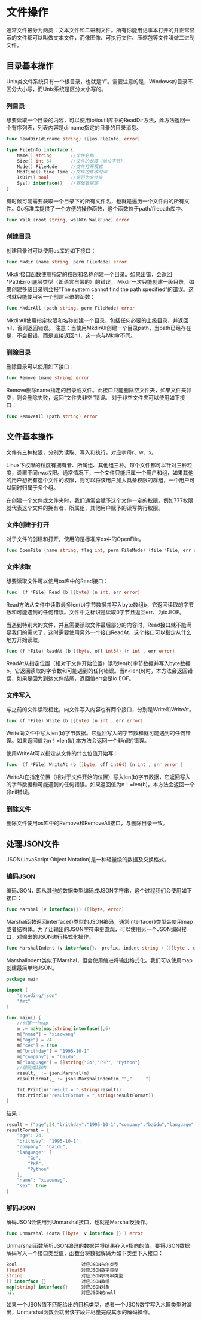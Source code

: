 # 文件操作
通常文件被分为两类：文本文件和二进制文件。所有你能用记事本打开的并正常显示的文件都可以叫做文本文件，而像图像、可执行文件、压缩包等文件叫做二进制文件。
## 目录基本操作
Unix类文件系统只有一个根目录，也就是“/”。需要注意的是，Windows的目录不区分大小写，而Unix系统是区分大小写的。
### 列目录
想要读取一个目录的内容，可以使用io/ioutil库中的ReadDir方法，此方法返回一个有序列表，列表内容是dirname指定的目录的目录消息。
```go
func ReadDir(dirname string) ([]os.FleInfo, error)
```

```go
type FileInfo interface {
    Name() string       //文件名称
    Size() int 64       //文件的长度（单位字节）
    Mode() FileMode     //文件打开模式
    ModTime() time.Time //文件的修改时间
    IsDir() bool        //是否为文件夹
    Sys() interface{}   //基础数据源
}
```

有时候可能需要获取一个目录下的所有文件名，也就是遍历一个文件内的所有文件。Go标准库提供了一个方便的操作函数，这个函数位于path/filepath库中。
```go
func Walk (root string, walkFn WalkFunc) error
```

### 创建目录
创建目录时可以使用os库的如下接口：
```go
func Mkdir (name string, perm FileMode) error
```
Mkdir接口函数使用指定的权限和名称创建一个目录。如果出错，会返回*PathError底层类型（即语言自带的）的错误。
Mkdir一次只能创建一级目录，如果创建多级目录则会报“The system cannot find the path specified”的错误。这时就只能使用另一个创建目录的函数：
```go
func MkdirAll (path string, perm FileMode) error
```
MkdirAll使用指定权限和名称创建一个目录，包括任何必要的上级目录，并返回nil，否则返回错误。
注意：当使用MkdirAll创建一个目录path，当path已经存在是，不会报错，而是直接返回nil，这一点与Mkdir不同。
### 删除目录
删除目录可以使用如下接口：
```go
func Remove (name string) error
```
Remove删除name指定的目录或文件。此接口只能删除空文件夹，如果文件夹非空，则会删除失败，返回“文件夹非空”错误。
对于非空文件夹可以使用如下接口：
```go
func RemoveAll (path string) error 
```


## 文件基本操作
文件有三种权限，分别为读取、写入和执行，对应字母r、w、x。

Linux下权限的粒度有拥有者、所属组、其他组三种。每个文件都可以针对三种粒度，设置不同rwx权限。通常情况下，一个文件只能归属一个用户和组，如果其他的用户想拥有这个文件的权限，则可以将该用户加入具备权限的群组，一个用户可以同时归属于多个组。

在创建一个文件或文件夹时，我们通常会赋予这个文件一定的权限。例如777权限就代表这个文件的拥有者、所属组、其他用户赋予的读写执行权限。
### 文件创建于打开

对于文件的创建和打开，使用的是标准库os中的OpenFile。
```go
func OpenFile (name string, flag int, perm FileMode) (file *File, err error)
```

### 文件读取
想要读取文件可以使用os库中的Read接口：
```go
func  (f *File) Read (b []byte) (n int, err error)
```
Read方法从文件中读取最多len(b)字节数据并写入byte数组b，它返回读取的字节数和可能遇到的任何错误。文件中之标识是读取0字节且返回err、为io.EOF。

当遇到特别大的文件，并且需要读取文件最后部分的内容时，Read接口就不能满足我们的需求了，这时需要使用另外一个接口ReadAt，这个接口可以指定从什么地方开始读取。
```go
func (f *File) ReadAt (b []byte, off int64) (n int , err error)
```
ReadAt从指定位置（相对于文件开始位置）读取len(b)字节数据并写入byte数据b。它返回读取的字节数和可能遇到的任何错误。当n<len(b)时，本方法会返回错误，如果是因为到达文件结尾，返回值err会是io.EOF。

### 文件写入
与之前的文件读取相比，向文件写入内容也有两个接口，分别是Write和WriteAt。
```go
func (f *File) Write (b []byte) (n int , err error)
```
Write向文件中写入len(b)字节数据。它返回写入的字节数和就可能遇到的任何错误。如果返回值为n！=len(b),本方法会返回一个非nil的错误。

使用WriteAt可以指定从文件的什么位值开始写：
```go
func  (f *File) WriteAt (b []byte, off int64) (n int , err error )
```
WriteAt在指定位置（相对于文件开始的位置）写入len(b)字节数据，它返回写入的字节数据和可能遇到的任何错误。如果返回值为n！=len(b)，本方法会返回一个非nil错误。
### 删除文件
删除文件使用os库中的Remove和RemoveAll接口，与删除目录一致。
## 处理JSON文件
JSON(JavaScript Object Notation)是一种轻量级的数据及交换格式。
### 编码JSON
编码JSON，即从其他的数据类型编码成JSON字符串，这个过程我们会使用如下接口：
```go
func Marshal (v interface{}) ([]byte, error) 
```
Marshal函数返回interface{}类型的JSON编码，通常interface{}类型会使用map或者结构体。为了让输出的JSON字符串更直观，可以使用另一个JSON编码接口，对输出的JSON进行格式化操作。
```go
func MarshalIndent (v interface{}， prefix, indent string ) ([]byte , error)
```
MarshalIndent类似于Marshal，但会使用缩进将输出格式化。我们可以使用map创建最简单地JSON。
```go
package main

import (
    "encoding/json"
    "fmt"
)

func main() {
    //创建一个map
    m := make(map[string]interface{},6)
    m["nmae"] = "xiaowang"
    m["age"] = 24
    m["sex"] = true
    m["brithday"] = "1995-10-1"
    m["company"] = "baidu"
    m["language"] = []string{"Go","PHP", "Python"}
    //编码成JSON
    result,_ := json.Marshal(m)
    resultFormat,_ := json.MarshalIndent(m,"","     ")

    fmt.Println("result = ",string(result))
    fmt.Println("resultFormat = ",string(resultFormat))
}
```
结果：
```go
result = {"age";24,"brithday":"1995-10-1","company":"baidu","language":["Go","PHP","Python"],"name":"xioawang","sex":true}
resultFormat = {
    "age": 24,
    "brithday": "1995-10-1",
    "company": "baidu",
    "language": [
        "Go",
        "PHP",
        "Python"
    ],
    "name": "xiaownag",
    "sex": true
}
```
### 解码JSON
解码JSON会使用到Unmarshal接口，也就是Marshal反操作。
```go
func Unmarshal (data []byte, v interface {} ) error
```
Unmarshal函数解析JSON编码的数据并将结果存入v指向的值。要将JSON数据解码写入一个接口类型值，函数会将数据解码为如下类型下入接口：
```go
Bool                        对应JSON布尔类型
float64                     对应JSON数字类型
string                      对应JSON字符串类型
[] interface {}             对应JSON数组
map[string] interface{}     对应JSON对象
nil                         对应JSON的null
```
如果一个JSON值不匹配给出的目标类型，或者一个JSON数字写入木匾类型时溢出，Unmarshal函数会跳出该字段并尽量完成其余的解码操作。
